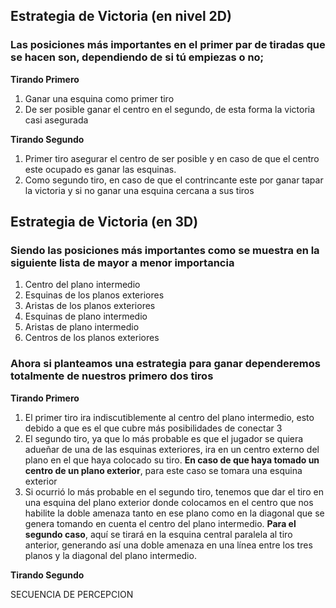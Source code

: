 ## Estrategia de Victoria (en nivel 2D)
### Las posiciones más importantes en el primer par de tiradas que se hacen son, dependiendo de si tú empiezas o no;
**Tirando Primero** 
1. Ganar una esquina como primer tiro
2. De ser posible ganar el centro en el segundo, de esta forma la victoria casi asegurada
   
**Tirando Segundo**
1. Primer tiro asegurar el centro de ser posible y en caso de que el centro este ocupado es ganar las esquinas.
2. Como segundo tiro, en caso de que el contrincante este por ganar tapar la victoria y si no ganar una esquina cercana a sus tiros

## Estrategia de Victoria (en 3D)
### Siendo las posiciones más importantes como se muestra en la siguiente lista de mayor a menor importancia
1. Centro del plano intermedio
2. Esquinas de los planos exteriores
3. Aristas de los planos exteriores
4. Esquinas de plano intermedio
5. Aristas de plano intermedio
6. Centros de los planos exteriores

### Ahora si planteamos una estrategia para ganar dependeremos totalmente de nuestros primero dos tiros
**Tirando Primero**
1. El primer tiro ira indiscutiblemente al centro del plano intermedio, esto debido a que es el que cubre más posibilidades de conectar 3
2. El segundo tiro, ya que lo más probable es que el jugador se quiera adueñar de una de las esquinas exteriores, ira en un centro externo del plano en el que haya colocado su tiro. **En caso de que haya tomado un centro de un plano exterior**, para este caso se tomara una esquina exterior
3. Si ocurrió lo más probable en el segundo tiro, tenemos que dar el tiro en una esquina del plano exterior donde colocamos en el centro que nos habilite la doble amenaza tanto en ese plano como en la diagonal que se genera tomando en cuenta el centro del plano intermedio. **Para el segundo caso**, aquí se tirará en la esquina central paralela al tiro anterior, generando así una doble amenaza en una línea entre los tres planos y la diagonal del plano intermedio.

**Tirando Segundo**

SECUENCIA DE PERCEPCION